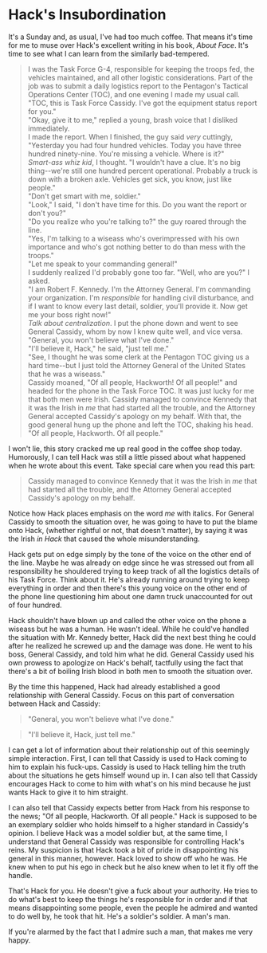 # Hack's Insubordination
It's a Sunday and, as usual, I've had too much coffee. That means it's time for me to muse over Hack's excellent writing in his book, *About Face*. It's time to see what I can learn from the similarly bad-tempered.
> I was the Task Force G-4, responsible for keeping the troops fed, the vehicles maintained, and all other logistic considerations. Part of the job was to submit a daily logistics report to the Pentagon's Tactical Operations Center (TOC), and one evening I made my usual call.  
"TOC, this is Task Force Cassidy. I've got the equipment status report for you."  
"Okay, give it to me," replied a young, brash voice that I disliked immediately.  
I made the report. When I finished, the guy said *very* cuttingly, "Yesterday you had four hundred vehicles. Today you have three hundred ninety-nine. You're missing a vehicle. Where is it?"  
*Smart-ass whiz kid*, I thought. "I wouldn't have a clue. It's no big thing--we're still one hundred percent operational. Probably a truck is down with a broken axle. Vehicles get sick, you know, just like people."  
"Don't get smart with me, soldier."  
"Look," I said, "I don't have time for this. Do you want the report or don't you?"  
"Do you realize who you're talking to?" the guy roared through the line.  
"Yes, I'm talking to a wiseass who's overimpressed with his own importance and who's got nothing better to do than mess with the troops."  
"Let me speak to your commanding general!"  
I suddenly realized I'd probably gone too far. "Well, who are you?" I asked.  
"I am Robert F. Kennedy. I'm the Attorney General. I'm commanding your organization. I'm *responsible* for handling civil disturbance, and if I want to know every last detail, soldier, you'll provide it. Now get me your boss right now!"  
*Talk about centralization*. I put the phone down and went to see General Cassidy, whom by now I knew quite well, and vice versa. "General, you won't believe what I've done."  
"I'll believe it, Hack," he said, "just tell me."  
"See, I thought he was some clerk at the Pentagon TOC giving us a hard time--but I just told the Attorney General of the United States that he was a wiseass."  
Cassidy moaned, "Of all people, Hackworth! Of all people!" and headed for the phone in the Task Force TOC. It was just lucky for me that both men were Irish. Cassidy managed to convince Kennedy that it was the Irish in *me* that had started all the trouble, and the Attorney General accepted Cassidy's apology on my behalf. With that, the good general hung up the phone and left the TOC, shaking his head. "Of all people, Hackworth. Of all people."

I won't lie, this story cracked me up real good in the coffee shop today. Humorously, I can tell Hack was still a little pissed about what happened when he wrote about this event. Take special care when you read this part:
> Cassidy managed to convince Kennedy that it was the Irish in *me* that had started all the trouble, and the Attorney General accepted Cassidy's apology on my behalf.

Notice how Hack places emphasis on the word *me* with italics. For General Cassidy to smooth the situation over, he was going to have to put the blame onto Hack, (whether rightful or not, that doesn't matter), by saying it was the Irish *in Hack* that caused the whole misunderstanding.

Hack gets put on edge simply by the tone of the voice on the other end of the line. Maybe he was already on edge since he was stressed out from all responsibility he shouldered trying to keep track of all the logistics details of his Task Force. Think about it. He's already running around trying to keep everything in order and then there's this young voice on the other end of the phone line questioning him about one damn truck unaccounted for out of four hundred.

Hack shouldn't have blown up and called the other voice on the phone a wiseass but he was a human. He wasn't ideal. While he could've handled the situation  with Mr. Kennedy better, Hack did the next best thing he could after he realized he screwed up and the damage was done. He went to his boss, General Cassidy, and told him what he did. General Cassidy used his own prowess to apologize on Hack's behalf, tactfully using the fact that there's a bit of boiling Irish blood in both men to smooth the situation over.

By the time this happened, Hack had already established a good relationship with General Cassidy. Focus on this part of conversation between Hack and Cassidy:
> "General, you won't believe what I've done."  

> "I'll believe it, Hack, just tell me."

I can get a lot of information about their relationship out of this seemingly simple interaction. First, I can tell that Cassidy is used to Hack coming to him to explain his fuck-ups. Cassidy is used to Hack telling him the truth about the situations he gets himself wound up in. I can also tell that Cassidy encourages Hack to come to him with what's on his mind because he just wants Hack to give it to him straight.

I can also tell that Cassidy expects better from Hack from his response to the news; "Of all people, Hackworth. Of all people." Hack is supposed to be an exemplary soldier who holds himself to a higher standard in Cassidy's opinion. I believe Hack was a model soldier but, at the same time, I understand that General Cassidy was responsible for controlling Hack's reins. My suspicion is that Hack took a bit of pride in disappointing his general in this manner, however. Hack loved to show off who he was. He knew when to put his ego in check but he also knew when to let it fly off the handle.

That's Hack for you. He doesn't give a fuck about your authority. He tries to do what's best to keep the things he's responsible for in order and if that means disappointing some people, even the people he admired and wanted to do well by, he took that hit. He's a soldier's soldier. A man's man.

If you're alarmed by the fact that I admire such a man, that makes me very happy.
